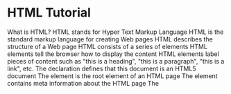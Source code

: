 # HTML Tutorial
What is HTML?
HTML stands for Hyper Text Markup Language
HTML is the standard markup language for creating Web pages
HTML describes the structure of a Web page
HTML consists of a series of elements
HTML elements tell the browser how to display the content
HTML elements label pieces of content such as "this is a heading", "this is a paragraph", "this is a link", etc.
The <!DOCTYPE html> declaration defines that this document is an HTML5 document
The <html> element is the root element of an HTML page
The <head> element contains meta information about the HTML page
The <title> element specifies a title for the HTML page (which is shown in the browser's title bar or in the page's tab)
The <body> element defines the document's body, and is a container for all the visible contents, such as headings, paragraphs, images, hyperlinks, tables, lists, etc.
The <h1> element defines a large heading
The <p> element defines a paragraph

What is an HTML Element?
An HTML element is defined by a start tag, some content, and an end tag:

<tagname> Content goes here... </tagname>

HTML Links
<a href="link">This is a link</a>

